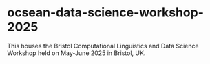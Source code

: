 # ocsean-data-science-workshop-2025
This houses the Bristol Computational Linguistics and Data Science Workshop held on May-June 2025 in Bristol, UK. 

